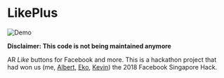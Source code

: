 # LikePlus

![Demo](demo.gif)

**Disclaimer: This code is not being maintained anymore**

AR *Like* buttons for Facebook and more. 
This is a hackathon project that had won us (me, [Albert](https://github.com/AlbertLucianto), [Eko](https://github.com/ekoeditaa), [Kevin](https://github.com/kevinluvian)) the 2018 Facebook Singapore Hack.
